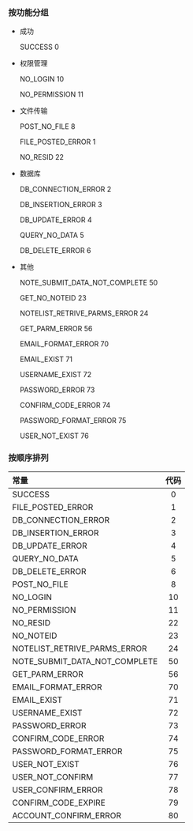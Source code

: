 ### 按功能分组
 * 成功
 
   SUCCESS 0

 * 权限管理

   NO_LOGIN 10
   
   NO_PERMISSION 11

 * 文件传输
   
   POST_NO_FILE 8

   FILE_POSTED_ERROR 1

   NO_RESID 22


 * 数据库

   DB_CONNECTION_ERROR 2

   DB_INSERTION_ERROR 3

   DB_UPDATE_ERROR 4

   QUERY_NO_DATA 5
   
   DB_DELETE_ERROR 6

 * 其他
   
   NOTE_SUBMIT_DATA_NOT_COMPLETE 50
   
   GET_NO_NOTEID 23

   NOTELIST_RETRIVE_PARMS_ERROR 24
   
   GET_PARM_ERROR 56 
   
   EMAIL_FORMAT_ERROR 70
   
   EMAIL_EXIST 71
   
   USERNAME_EXIST 72
   
   PASSWORD_ERROR 73
   
   CONFIRM_CODE_ERROR 74
   
   PASSWORD_FORMAT_ERROR 75
   
   USER_NOT_EXIST 76
   
### 按顺序排列
   |       常量            |   代码    |
   |:--------------------|:---------:|
   |SUCCESS               |        0 |
   |FILE_POSTED_ERROR     |        1|
   |DB_CONNECTION_ERROR     |      2|
   |DB_INSERTION_ERROR            |3|
   |DB_UPDATE_ERROR            |4|
   |QUERY_NO_DATA              |   5|
   |DB_DELETE_ERROR|6|
   |POST_NO_FILE                |  8|
   |NO_LOGIN                     |10|
   |NO_PERMISSION                |11|
   |NO_RESID |22|  
   |NO_NOTEID |23| 
   |NOTELIST_RETRIVE_PARMS_ERROR|24| 
   |NOTE_SUBMIT_DATA_NOT_COMPLETE |50|
   |GET_PARM_ERROR|56|
   |EMAIL_FORMAT_ERROR| 70|
   |   EMAIL_EXIST |71|
   |   USERNAME_EXIST |72|
   |   PASSWORD_ERROR |73|
   |   CONFIRM_CODE_ERROR |74|
   |   PASSWORD_FORMAT_ERROR| 75|
   |   USER_NOT_EXIST |76|
   |USER_NOT_CONFIRM |77|
   |USER_CONFIRM_ERROR| 78|
   |CONFIRM_CODE_EXPIRE| 79|
   |ACCOUNT_CONFIRM_ERROR| 80|


